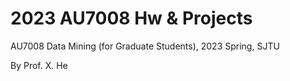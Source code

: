 # 2023 AU7008 Hw & Projects
AU7008 Data Mining (for Graduate Students), 2023 Spring, SJTU

By Prof. X. He


